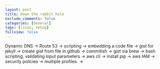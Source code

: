 ```yaml
---
layout: post
title: Down the rabbit hole
exclude_comments: false
categories: [General]
tags: [linux, setup]
fullview: false
---
```


Dynamic DNS -> Route 53 -> scripting -> embedding a code file -> gist for jekyll -> create gist from file in github -> commitish -> gist via brew
-> bash scripting, validating input parameters -> aws cli -> install pip
-> aws IAM -> security policies -> multiple profiles. ->
